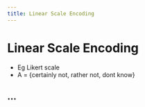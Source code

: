 ```yaml
---
title: Linear Scale Encoding
---
```


# Linear Scale Encoding
- Eg Likert scale
- A = {certainly not, rather not, dont know}

## …
























































































